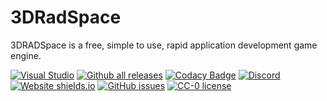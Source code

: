 # 3DRadSpace

3DRADSpace is a free, simple to use, rapid application development game engine.

[![Visual Studio](https://img.shields.io/badge/--6C33AF?logo=visual%20studio)](https://visualstudio.microsoft.com/)
[![Github all releases](https://img.shields.io/github/downloads/3DRadSpace/3D_Rad_Space/total.svg)](https://GitHub.com/3DRadSpace/3D_Rad_Space/releases/)
[![Codacy Badge](https://app.codacy.com/project/badge/Grade/fb1763ca6663456f934c96ad109aefd8)](https://www.codacy.com/gh/NicusorN5/3D_Rad_Space/dashboard?utm_source=github.com&amp;utm_medium=referral&amp;utm_content=NicusorN5/3D_Rad_Space&amp;utm_campaign=Badge_Grade)
[![Discord](https://img.shields.io/discord/319515587263070209.svg?label=&logo=discord&logoColor=ffffff&color=7389D8&labelColor=6A7EC2)](https://discord.gg/9BcQQyu)
[![Website shields.io](https://img.shields.io/website-up-down-green-red/http/3dradspace.com.svg)](http://3dradspace.com/)
[![GitHub issues](https://img.shields.io/github/issues/3DRadSpace/3D_Rad_Space.svg)](https://GitHub.com/3DRadSpace/3D_Rad_Space/issues/)
[![CC-0 license](https://img.shields.io/badge/License-CC--0-blue.svg)](https://creativecommons.org/licenses/by-nd/4.0)

